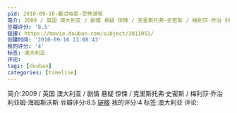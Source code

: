```yaml
---
pid: 2010-09-16-看过电影-恐怖游轮
简介: 2009 / 英国 澳大利亚 / 剧情 悬疑 惊悚 / 克里斯托弗·史密斯 / 梅利莎·乔治 利亚姆·海姆斯沃斯
豆瓣评分: '8.5'
链接: https://movie.douban.com/subject/3011051/
创建时间: '2010-09-16 13:08:43'
我的评分: '4'
标签: 澳大利亚
评论:
tags: [douban]
categories: [timeline]
---
```

简介:2009 / 英国 澳大利亚 / 剧情 悬疑 惊悚 / 克里斯托弗·史密斯 / 梅利莎·乔治 利亚姆·海姆斯沃斯
豆瓣评分:8.5
[链接](https://movie.douban.com/subject/3011051/)
我的评分:4
标签:澳大利亚
评论:
